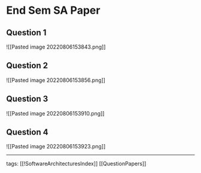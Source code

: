 # End Sem SA Paper
## Question 1
![[Pasted image 20220806153843.png]]

## Question 2
![[Pasted image 20220806153856.png]]

## Question 3
![[Pasted image 20220806153910.png]]

## Question 4
![[Pasted image 20220806153923.png]]

---
tags: [[!SoftwareArchitecturesIndex]] [[QuestionPapers]]
